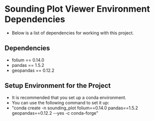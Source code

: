 # Sounding Plot Viewer Environment Dependencies
- Below is a list of dependencies for working with this project.

## Dependencies
- folium == 0.14.0
- pandas == 1.5.2
- geopandas == 0.12.2

## Setup Environment for the Project
- It is recommended that you set up a conda environment.
- You can use the following command to set it up:
- "conda create -n sounding_plot folium==0.14.0 pandas==1.5.2 geopandas==0.12.2 --yes -c conda-forge"